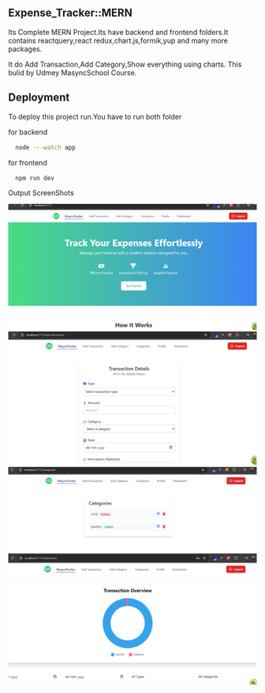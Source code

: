 ## Expense_Tracker::MERN
Its Complete MERN Project.Its have backend and frontend folders.It contains reactquery,react redux,chart.js,formik,yup and many more packages.

It do Add Transaction,Add Category,Show everything using charts.
This bulid by Udmey MasyncSchool Course.

## Deployment

To deploy this project run.You have to run both folder

for backend

```bash
  node ---watch app
```
for frontend
```bash
  npm run dev
```
Output ScreenShots 

![alt text](<Screenshot 2024-09-13 013724.png>)
![alt text](<Screenshot 2024-09-13 013746.png>)
![alt text](<Screenshot 2024-09-13 013807.png>)
![alt text](<Screenshot 2024-09-13 014018.png>)